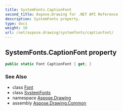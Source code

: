 ```yaml
---
title: SystemFonts.CaptionFont
second_title: Aspose.Drawing for .NET API Reference
description: SystemFonts property. 
type: docs
weight: 10
url: /net/aspose.drawing/systemfonts/captionfont/
---
```

## SystemFonts.CaptionFont property

```csharp
public static Font CaptionFont { get; }
```

### See Also

* class [Font](../../font/)
* class [SystemFonts](../)
* namespace [Aspose.Drawing](../../systemfonts/)
* assembly [Aspose.Drawing.Common](../../../)



